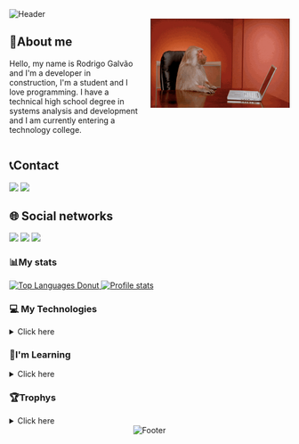 <img alt="Header" src="https://capsule-render.vercel.app/api?type=waving&height=250&color=0:ff6a00,100:f720db&text=Rodrigo%20Galvão&desc=Developer/Data%20Scientist&descAlignY=53&fontAlignY=35&fontColor=FFFFFF&animation=twinkling&fontSize=45&reversal=false">


<div style="display: flex;">
  <div style="flex: 1; padding-right: 20px;">
    <h2>🧍About me</h2>
    <p>Hello, my name is Rodrigo Galvão and I'm a developer in construction, I'm a student and I love programming. I have a technical high school degree in systems analysis and development and I am currently entering a technology college.</p>
  </div>

  <div>
    <img src="data/macacoJogandopc.gif" alt="humor" height="160" width="250">
  </div>
</div>


<div class="contato">
    <h2> 📞Contact </h2>
    <div class="redes-sociais">
        <a href = "mailto:rodrigocorreaneto136@gmail.com"><img loading="lazy" src="https://img.shields.io/badge/Gmail-D14836?style=for-the-badge&logo=gmail&logoColor=white" target="_blank"></a>
        <a href="https://www.linkedin.com/in/rodrigo-galvao9/" target="_blank"><img loading="lazy" src="https://img.shields.io/badge/-LinkedIn-%230077B5?style=for-the-badge&logo=linkedin&logoColor=white" target="_blank"></a>
    </div>
  </div>
</div>

<div class="Redes sociais">
  <h2>🌐 Social networks</h2>
  <div>
    <a href="https://stackoverflow.com/users/18017732/rodrigo-galv%c3%a3o" target="_blank"><img loading="lazy" src="https://img.shields.io/badge/-Stack%20Overflow-FE7A16?style=for-the-badge&logo=stackoverflow&logoColor=white" target="_blank"></a>
    <a href="https://medium.com/@rodrigogalvao136" target="_blank"><img loading="lazy" src="https://img.shields.io/badge/-Medium-12100E?style=for-the-badge&logo=medium&logoColor=white" target="_blank"></a>
    <a href="https://dev.to/rodrigogalvao9" target="_blank"><img loading="lazy" src="https://img.shields.io/badge/-DEV.to-000000?style=for-the-badge&logo=dev.to" target="_blank"></a>
  </div>
</div>


<div class="stats">
  <h3>📊My stats</h3>
  <a href="https://github.com/RodrigoGalvao9">
    <img src="https://github-readme-stats.vercel.app/api/top-langs/?username=RodrigoGalvao9&layout=donut&show_icons=true&bg_color=135deg,ffa300,ff6347,800080&title_color=ffffff&text_color=ffffff&icon_color=ffffff&hide_border=true&card_font_size=16" height="130em" display="flex" alt="Top Languages Donut">
    <img src="https://github-readme-stats.vercel.app/api?username=RodrigoGalvao9&show_icons=true&bg_color=135deg,ffa300,ff6347,800080&title_color=ffffff&text_color=ffffff&icon_color=ffffff&hide_border=true&rank_icon=github" height="130em" alt="Profile stats" display="flex">
 <!--   <img src="https://github-readme-streak-stats.herokuapp.com?user=RodrigoGalvao9&theme=sea&hide_border=true&border_radius=10&background=35%2CFFA300%2CFF6347%2C800080&width=600" alt="GitHub Streak" display="flex" height="130em"/>
  -->
  </a>
</div>


<div class="tecnologias">
  <h3>💻 My Technologies</h3>
  <details>
  <summary style="cursor: pointer;">Click here</summary>
    <img src="https://cdn.jsdelivr.net/gh/devicons/devicon@latest/icons/python/python-original.svg" alt="Python" style="width: 40px; height: 40px;"/>
    <img src="https://cdn.jsdelivr.net/gh/devicons/devicon@latest/icons/javascript/javascript-original.svg" alt="JavaScript" style="width: 40px; height: 40px;"/>
    <img src="https://cdn.jsdelivr.net/gh/devicons/devicon@latest/icons/html5/html5-original-wordmark.svg" alt="HTML5" style="width: 40px; height: 40px;"/>
    <img src="https://cdn.jsdelivr.net/gh/devicons/devicon@latest/icons/css3/css3-original-wordmark.svg" alt="CSS3" style="width: 40px; height: 40px;"/>
    <img src="https://cdn.jsdelivr.net/gh/devicons/devicon@latest/icons/dotnetcore/dotnetcore-original.svg" alt=".NET" style="width: 40px; height: 40px;"/>
    <img src="https://cdn.jsdelivr.net/gh/devicons/devicon@latest/icons/anaconda/anaconda-original-wordmark.svg" alt="anaconda" style="width: 40px; height: 40px;"/>
    <img src="https://cdn.jsdelivr.net/gh/devicons/devicon@latest/icons/csharp/csharp-original.svg" alt="C#" style="width: 40px; height: 40px;"/>
    <img src="https://cdn.jsdelivr.net/gh/devicons/devicon@latest/icons/microsoftsqlserver/microsoftsqlserver-original.svg" alt="Microsoft SQL server" style="width: 40px; height: 40px;"/>
    <img src="https://cdn.jsdelivr.net/gh/devicons/devicon@latest/icons/jupyter/jupyter-original-wordmark.svg" alt="Jupyter notebook" style="width: 40px; height: 40px;"/>
    <img src="https://cdn.jsdelivr.net/gh/devicons/devicon@latest/icons/dbeaver/dbeaver-original.svg" alt="Dbevaer" style="width: 40px; height: 40px;"/>
  </details>
</div>


<div class="aprendizado">
  <h3>📖I'm Learning</h3>
  <details>
  <summary style="cursor: pointer;">Click here</summary>
    <img src="https://cdn.jsdelivr.net/gh/devicons/devicon@latest/icons/salesforce/salesforce-original.svg" alt="Salesforce" style="width: 40px; height: 40px;"/>
    <img src="https://cdn.jsdelivr.net/gh/devicons/devicon@latest/icons/mysql/mysql-original-wordmark.svg" alt="MySQL" style="width: 40px; height: 40px;"/>
    <img src="https://cdn.jsdelivr.net/gh/devicons/devicon@latest/icons/linux/linux-original.svg" alt="Linux" style="width: 40px; height: 40px;"/>
    <img src="https://cdn.jsdelivr.net/gh/devicons/devicon@latest/icons/typescript/typescript-original.svg" alt="Typescript" style="width: 40px; height: 40px;"/>
    <img src="https://cdn.jsdelivr.net/gh/devicons/devicon@latest/icons/amazonwebservices/amazonwebservices-plain-wordmark.svg" alt="AWS" style="width: 40px; height: 40px;"/>
    <img src="https://cdn.jsdelivr.net/gh/devicons/devicon@latest/icons/react/react-original.svg" alt="react" style="width: 40px; height: 40px;"/>
  </details>
</div>

<div>
  <h3>🏆Trophys</h3>
  <details>
  <summary style="cursor: pointer;">Click here</summary>
    <div align="center">
      <img width="800"src="https://github-profile-trophy.vercel.app/?username=RodrigoGalvao9&column=8&theme=darkhub&no-frame=true&no-bg=true" alt="RodrigoGalvao9's GitHub trophy">
    </div>
  </details>
<div>

<footer align="center">
  <img src="https://capsule-render.vercel.app/api?type=waving&height=170&color=gradient&text=Feito%20com%20❤️&descAlignY=57&reversal=true&textBg=false&fontSize=20&descSize=15&animation=fadeIn&descAlign=30&fontAlignY=73&fontColor=FFFFFF&section=footer" alt="Footer">
</footer>
